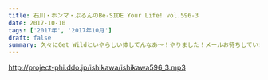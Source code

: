 ```yaml
---
title: 石川・ホンマ・ぶるんのBe-SIDE Your Life! vol.596-3
date: 2017-10-10
tags: ['2017年', '2017年10月']
draft: false
summary: 久々にGet Wildといやらしい体してんなあ～！やりました！メールお待ちしています！MIURA
---
```


http://project-phi.ddo.jp/ishikawa/ishikawa596_3.mp3
